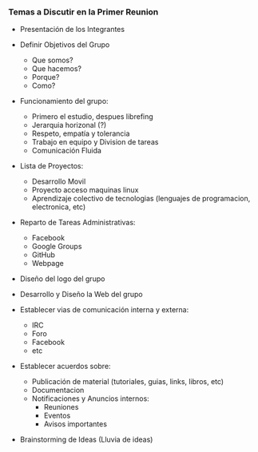 ### Temas a Discutir en la Primer Reunion

- Presentación de los Integrantes
- Definir Objetivos del Grupo
  - Que somos?
  - Que hacemos?
  - Porque?
  - Como?

- Funcionamiento del grupo:
  - Primero el estudio, despues librefing
  - Jerarquia horizonal (?)
  - Respeto, empatía y tolerancia
  - Trabajo en equipo y Division de tareas
  - Comunicación Fluida

- Lista de Proyectos:
  - Desarrollo Movil
  - Proyecto acceso maquinas linux
  - Aprendizaje colectivo de tecnologias (lenguajes de programacion, electronica, etc)

- Reparto de Tareas Administrativas:
  - Facebook
  - Google Groups
  - GitHub
  - Webpage

- Diseño del logo del grupo
- Desarrollo y Diseño la Web del grupo

- Establecer vias de comunicación interna y externa:
  - IRC
  - Foro
  - Facebook
  - etc

- Establecer acuerdos sobre:
  - Publicación de material (tutoriales, guias, links, libros, etc)
  - Documentacion
  - Notificaciones y Anuncios internos:
    - Reuniones
    - Eventos
    - Avisos importantes

- Brainstorming de Ideas (Lluvia de ideas)
